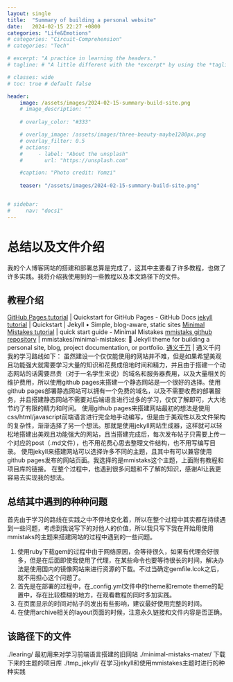 ```yaml
---
layout: single
title:  "Summary of building a personal website"
date:   2024-02-15 22:27 +0800
categories: "Life&Emotions"
# categories: "Circuit-Comprehension"
# categories: "Tech"

# excerpt: "A practice in learning the headers."
# tagline: # "A little different with the *excerpt* by using the *tagline*. "

# classes: wide
# toc: true # default false

header:
    image: /assets/images/2024-02-15-summary-build-site.png
    # image_description: ""
    
    # overlay_color: "#333"

    # overlay_image: /assets/images/three-beauty-maybe1280px.png
    # overlay_filter: 0.5
    # actions:
    #     - label: "About the unsplash"
    #       url: "https://unsplash.com"

    #caption: "Photo credit: Yomzi"
    
    teaser: "/assets/images/2024-02-15-summary-build-site.png"


# sidebar:
#     nav: "docs1"
---
```

# 总结以及文件介绍
我的个人博客网站的搭建和部署总算是完成了，这其中主要看了许多教程，也做了许多实践。我将介绍我使用到的一些教程以及本文路径下的文件。
## 教程介绍
[GitHub Pages tutorial](https://docs.github.com/en/pages/quickstart) | Quickstart for GitHub Pages - GitHub Docs
[jekyll tutorial](https://jekyllrb.com/docs/) | Quickstart | Jekyll • Simple, blog-aware, static sites
[Minimal Mistakes tutorial](https://mmistakes.github.io/minimal-mistakes/docs/quick-start-guide/) | quick start guide - Minimal Mistakes
[mmistaks github repository](https://github.com/mmistakes/minimal-mistakes) | mmistakes/minimal-mistakes: :triangular_ruler: Jekyll theme for building a personal site, blog, project documentation, or portfolio.
[通义千万](https://tongyi.aliyun.com/qianwen/) | 通义千问
我的学习路线如下：
虽然建设一个仅仅能使用的网站并不难，但是如果希望美观且功能强大就需要学习大量的知识和花费成倍地时间和精力，并且由于搭建一个动态网站的话需要昂贵（对于一名学生来说）的域名和服务器费用，以及大量相关的维护费用，所以使用github pages来搭建一个静态网站是一个很好的选择。使用github pages部署静态网站可以拥有一个免费的域名，以及不需要收费的部署服务，并且搭建静态网站不需要对后端语言进行过多的学习，仅仅了解即可，大大地节约了有限的精力和时间。
使用github pages来搭建网站最初的想法是使用css/html/javascript前端语言进行完全地手动编写，但是由于美观性以及文件架构的复杂性，渐渐选择了另一个想法。那就是使用jekyll网站生成器，这样就可以轻松地搭建出美观且功能强大的网站，且当搭建完成后，每次发布帖子只需要上传一个对应的post（.md文件），也不用花费心思去整理文件结构，也不用写编写目录。
使用jekyll来搭建网站可以选择许多不同的主题，且其中有可以兼容使用github pages发布的网站页面。我选择的是mmistaks这个主题，上面附有教程和项目库的链接。
在整个过程中，也遇到很多问题和不了解的知识，感谢AI让我更容易去实现我的想法。
## 总结其中遇到的种种问题
首先由于学习的路线在实践之中不停地变化着，所以在整个过程中其实都在持续遇到一些问题，考虑到我说写下的对他人的价值，所以我只写下我在开始用使用mmistaks的主题来搭建网站的过程中遇到的一些问题。
1. 使用ruby下载gem的过程中由于网络原因，会等待很久，如果有代理会好很多，但是在后面即使我使用了代理，在某些命令也要等待很长的时间，解决办法是使用国内的镜像网站来进行资源的下载。不过当确定gemfile.lcok之后，就不用担心这个问题了。
2. 首先是在部署的过程中，在_config.yml文件中的theme和remote theme的配置中，存在比较模糊的地方，在观看教程的同时多加实践。
3. 在页面显示的时间对帖子的发出有些影响，建议最好使用完整的时间。
4. 在使用archive相关的layout页面的时候，注意永久链接和文件内容是否正确。
## 该路径下的文件
./learing/  最初用来对学习前端语言搭建的旧网站
./minimal-mistaks-mater/    下载下来的主题的项目库
./tmp_jekyll/   在学习jekyll和使用mmistakes主题时进行的种种实践